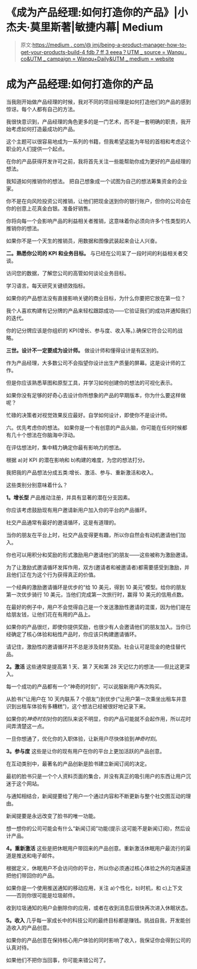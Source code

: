 # 《成为产品经理:如何打造你的产品》|小杰夫·莫里斯著|敏捷内幕| Medium

> 原文:[https://medium . com/@ jmj/being-a-product-manager-how-to-get-your-products-build-4 fdb 7 ff 3 eeea？UTM _ source = Wanqu . co&UTM _ campaign = Wanqu+Daily&UTM _ medium = website](https://medium.com/@jmj/being-a-product-manager-how-to-get-your-products-built-4fdb7ff3eeea?utm_source=wanqu.co&utm_campaign=Wanqu+Daily&utm_medium=website)

# 成为产品经理:如何打造你的产品



当我刚开始做产品经理的时候，我对不同的项目经理是如何打造他们的产品的感到惊讶。每个人都有自己的方法。

我很快意识到，产品经理的角色更多的是一门艺术，而不是一套明确的职责，我开始考虑如何打造最成功的产品。

这个主题可以很容易地成为一系列的书籍，但我希望这能为年轻的首相和考虑这个职业的人们提供一个起点。

在你的产品获得开发许可之前，我将首先关注一些能帮助你成为更好的产品经理的想法。

我知道如何推销你的想法。
把自己想象成一个试图为自己的想法筹集资金的企业家。

你不是在向风险投资公司推销，让他们把现金送到你的银行账户，但你的公司会在你的创意上花真金白银。准备好销售。

你将向每一个会影响产品的利益相关者推销，这意味着你必须向许多个性类型的人推销你的想法。

如果你不是一个天生的推销员，用数据和图像武装起来会让人兴奋。

**二。熟悉你公司的 KPI 和业务目标。** 与已经在公司呆了一段时间的利益相关者交谈。

访问您的数据，了解您公司的高管如何谈论业务目标。

学习语言。每天研究关键绩效指标。

如果你的产品想法没有直接影响关键的商业目标，为什么你要把它放在第一位？

我个人喜欢构建有记分牌的产品来轻松跟踪成功——它验证我们的成功并通知我们的迭代。

你的记分牌应该是你组织的 KPI(增长、参与度、收入等。).确保它符合公司的战略。

**三世。设计不一定要成为设计师。** 做设计师和懂得设计是有区别的。

作为产品经理，大多数公司不会指望你设计出生产质量的屏幕。这是设计师的工作。

但是你应该熟悉草图和原型工具，并学习如何创建你的想法的可视化表示。

如果你没有足够的好奇心去设计你所想象的产品的早期版本，你为什么要这样做呢？

忙碌的决策者对视觉效果反应最好。自学如何设计，即使你不是设计师。

六。优先考虑你的想法。
如果你是一个有创意的产品头脑，你可能在任何时候都有几十个想法在你脑海中浮动。

在评估想法时，集中精力确定你最有影响力的想法。

根据 a)对 KPI 的潜在影响和 b)构建的难度，为您的想法打分。

我把我的产品想法分成五类:增长、激活、参与、重新激活和收入。

这些类别分别意味着什么？

**1。增长型**
产品推动注册，并具有显著的潜在分支因素。

你应该考虑鼓励现有用户邀请新用户加入你的平台的产品循环。

社交产品通常有最好的邀请循环，这是有道理的。

当你的朋友在平台上时，社交产品变得更有趣，所以你自然会有动机邀请他们加入。

你也可以用积分和奖励的形式激励用户邀请他们的朋友——这些被称为激励邀请。

为了让激励式邀请循环发挥作用，双方(邀请者和被邀请者)都需要感受到激励，并且他们正在为这个行为获得真正的价值。

一个经典的激励邀请循环是优步的“给 10 美元，得到 10 美元”模型。给你的朋友第一次优步骑行 10 美元，当他们完成第一次旅行时，赢得 10 美元的信用点数。

在最好的例子中，用户不会觉得自己是一个发送激励性邀请的混蛋，因为他们是在给朋友钱，让他们花在有用的产品上。

如果你的产品很烂，即使你提供奖励，也很少有人会邀请他们的朋友加入。当你已经确定了核心体验和粘性产品时，你应该只构建邀请循环。

请记住，激励性的邀请循环并不总是涉及财务奖励。社会认可是现金的绝佳替代品。

**2。激活** 这些通常是提高第 1 天、第 7 天和第 28 天记忆力的想法——但比这更深入。

每一个成功的产品都有一个“神奇的时刻”，可以说服新用户再次购买。

从脸书(“让用户在 10 天内联系 7 个朋友”)到优步(“让用户第一次乘坐出租车并意识到出租车体验有多糟糕”)，这个想法已经被很好地记录下来。

如果你的*神奇时刻*对你的团队来说不明显，你的产品可能就不会起作用，所以花时间弄清楚这一点。

一旦你想通了，优化你的入职体验，让新用户尽快体验到*神奇时刻*。

**3。参与度**
这些是让你的现有用户在你的平台上更加活跃的产品创意。

在互动类别中，最著名的产品创新是脸书建立新闻订阅的决定。

最初的脸书只是一个个人资料页面的集合，并没有真正的吸引用户的东西让用户沉迷于这个网站。

与通知相结合，新闻提要给了用户一个通过内容和不断更新与整个社交图互动的理由。

新闻提要是永远改变了脸书的唯一功能。

想一想你的公司可能会有什么“新闻订阅”功能(提示:这可能不是新闻订阅)，然后设计产品。

**4。重新激活** 这些是把休眠用户带回来的产品创意。重新激活休眠用户最流行的渠道是推送和电子邮件。

根据定义，休眠用户不会访问你的平台，所以你必须通过核心体验之外的沟通渠道把他们带回你的产品。

如果你是一个使用推送通知的移动应用，关注 a)个性化，b)时机，和 c)上下文——否则你很可能是垃圾邮件。

收到垃圾通知的用户会删除你的应用，或者在收到消息后很快再次进入休眠状态。

**5。收入** 几乎每一家成长中的科技公司的最终目标都是赚钱。挑战自我，开发能创造收入的产品创意。

如果你的产品创意在保持核心用户体验的同时影响了收入，我保证你会得到公司的认真对待。

如果他们不把你当回事，你可能来错公司了。

